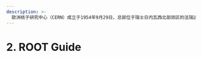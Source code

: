 ```yaml
---
description: >-
  欧洲核子研究中心（CERN）成立于1954年9月29日，总部位于瑞士日内瓦西北部郊区的法瑞边境上，欧洲核子研究中心拥有世界上最大的粒子物理学实验室，也是万维网的发源地。欧洲核子研究中心现在已经聘用大约三千名的全职员工。并有来自80个国籍的大约6500位科学家和工程师，代表500余所大学机构，在CERN进行试验。这大约占了世界上的粒子物理学圈子的一半。
---
```


# 2. ROOT Guide



##
